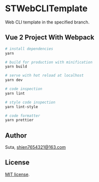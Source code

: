 # STWebCLITemplate

Web CLI template in the specified branch.

## Vue 2 Project With Webpack

```bash
# install dependencies
yarn

# build for production with minification
yarn build

# serve with hot reload at localhost
yarn dev

# code inspection
yarn lint

# style code inspection
yarn lint-style

# code formatter
yarn prettier
```

## Author

Suta, shien7654321@163.com

## License

[mit]: https://opensource.org/licenses/MIT

[MIT license][mit].
